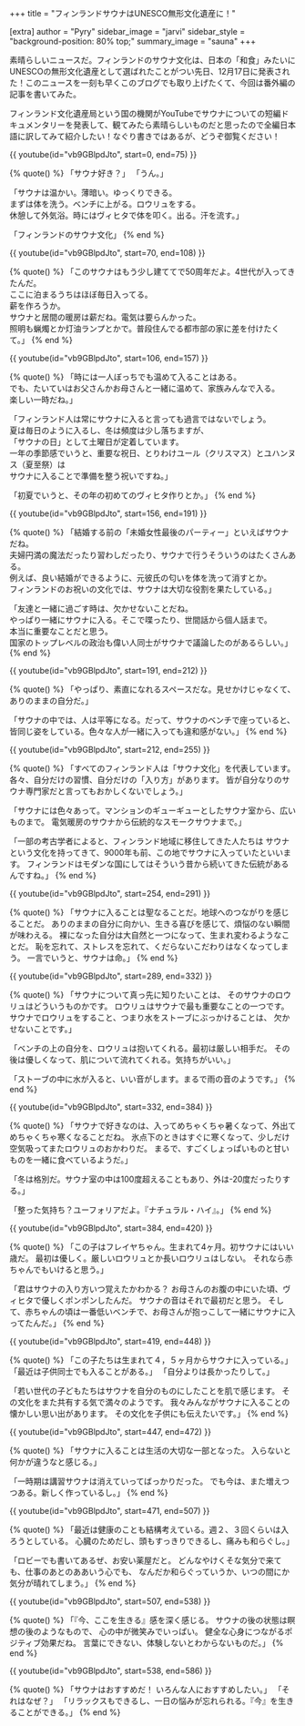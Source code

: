 +++
title = "フィンランドサウナはUNESCO無形文化遺産に！"

[extra]
author = "Pyry"
sidebar_image = "jarvi"
sidebar_style = "background-position: 80% top;"
summary_image = "sauna"
+++

素晴らしいニュースだ。フィンランドのサウナ文化は、日本の「和食」みたいにUNESCOの無形文化遺産として選ばれたことがつい先日、12月17日に発表された！このニュースを一刻も早くこのブログでも取り上げたくて、今回は番外編の記事を書いてみた。

フィンランド文化遺産局という国の機関がYouTubeでサウナについての短編ドキュメンタリーを発表して、観てみたら素晴らしいものだと思ったので全編日本語に訳してみて紹介したい！なぐり書きではあるが、どうぞ御覧ください！

<!-- more -->

{{ youtube(id="vb9GBlpdJto", start=0, end=75) }}

{% quote() %}
「サウナ好き？」
「うん。」

「サウナは温かい。薄暗い。ゆっくりできる。  
まずは体を洗う。ベンチに上がる。ロウリュをする。  
休憩して外気浴。時にはヴィヒタで体を叩く。出る。汗を流す。」

「フィンランドのサウナ文化」
{% end %}

{{ youtube(id="vb9GBlpdJto", start=70, end=108) }}

{% quote() %}
「このサウナはもう少し建ててで50周年だよ。4世代が入ってきたんだ。  
ここに泊まるうちはほぼ毎日入ってる。  
薪を作ろうか。  
サウナと居間の暖房は薪だね。電気は要らんかった。  
照明も蝋燭とか灯油ランプとかで。普段住んでる都市部の家に差を付けたくて。」
{% end %}

{{ youtube(id="vb9GBlpdJto", start=106, end=157) }}

{% quote() %}
「時には一人ぼっちでも温めて入ることはある。  
でも、たいていはお父さんかお母さんと一緒に温めて、家族みんなで入る。  
楽しい一時だね。」

「フィンランド人は常にサウナに入ると言っても過言ではないでしょう。  
夏は毎日のように入るし、冬は頻度は少し落ちますが、  
「サウナの日」として土曜日が定着しています。  
一年の季節感でいうと、重要な祝日、とりわけユール（クリスマス）とユハンヌス（夏至祭）は  
サウナに入ることで準備を整う祝いですね。」

「初夏でいうと、その年の初めてのヴィヒタ作りとか。」
{% end %}

{{ youtube(id="vb9GBlpdJto", start=156, end=191) }}

{% quote() %}
「結婚する前の「未婚女性最後のパーティー」といえばサウナだね。  
夫婦円満の魔法だったり習わしだったり、サウナで行うそういうのはたくさんある。  
例えば、良い結婚ができるように、元彼氏の匂いを体を洗って消すとか。  
フィンランドのお祝いの文化では、サウナは大切な役割を果たしている。」

「友達と一緒に過ごす時は、欠かせないことだね。  
やっぱり一緒にサウナに入る。そこで喋ったり、世間話から個人話まで。  
本当に重要なことだと思う。  
国家のトップレベルの政治も偉い人同士がサウナで議論したのがあるらしい。」
{% end %}

{{ youtube(id="vb9GBlpdJto", start=191, end=212) }}

{% quote() %}
「やっぱり、素直になれるスペースだな。見せかけじゃなくて、ありのままの自分だ。」

「サウナの中では、人は平等になる。だって、サウナのベンチで座っていると、  
皆同じ姿をしている。色々な人が一緒に入っても違和感がない。」
{% end %}

{{ youtube(id="vb9GBlpdJto", start=212, end=255) }}

{% quote() %}
「すべてのフィンランド人は「サウナ文化」を代表しています。
各々、自分だけの習慣、自分だけの「入り方」があります。
皆が自分なりのサウナ専門家だと言ってもおかしくないでしょう。」

「サウナには色々あって。マンションのギューギューとしたサウナ室から、広いものまで。
電気暖房のサウナから伝統的なスモークサウナまで。」

「一部の考古学者によると、フィンランド地域に移住してきた人たちは
サウナという文化を持ってきて、9000年も前、この地でサウナに入っていたといいます。
フィンランドはモダンな国にしてはそういう昔から続いてきた伝統があるんですね。」
{% end %}

{{ youtube(id="vb9GBlpdJto", start=254, end=291) }}

{% quote() %}
「サウナに入ることは聖なることだ。地球へのつながりを感じることだ。
ありのままの自分に向かい、生きる喜びを感じて、煩悩のない瞬間が味わえる。
裸になった自分は大自然と一つになって、生まれ変わるようなことだ。
恥を忘れて、ストレスを忘れて、くだらないこだわりはなくなってしまう。
一言でいうと、サウナは命。」
{% end %}

{{ youtube(id="vb9GBlpdJto", start=289, end=332) }}

{% quote() %}
「サウナについて真っ先に知りたいことは、
そのサウナのロウリュはどういうものかです。
ロウリュはサウナで最も重要なことの一つです。
サウナでロウリュをすること、つまり水をストーブにぶっかけることは、
欠かせないことです。」

「ベンチの上の自分を、ロウリュは抱いてくれる。最初は厳しい相手だ。
その後は優しくなって、肌について流れてくれる。気持ちがいい。」

「ストーブの中に水が入ると、いい音がします。まるで雨の音のようです。」
{% end %}

{{ youtube(id="vb9GBlpdJto", start=332, end=384) }}

{% quote() %}
「サウナで好きなのは、入ってめちゃくちゃ暑くなって、外出てめちゃくちゃ寒くなることだね。
氷点下のときはすぐに寒くなって、少しだけ空気吸ってまたロウリュのおかわりだ。
まるで、すごくしょっぱいものと甘いものを一緒に食べているようだ。」

「冬は格別だ。サウナ室の中は100度超えることもあり、外は-20度だったりする。」

「整った気持ち？ユーフォリアだよ。『ナチュラル・ハイ』。」
{% end %}

{{ youtube(id="vb9GBlpdJto", start=384, end=420) }}

{% quote() %}
「この子はフレイヤちゃん。生まれて4ヶ月。初サウナにはいい歳だ。
最初は優しく。厳しいロウリュとか長いロウリュはしない。
それなら赤ちゃんでもいけると思う。」

「君はサウナの入り方いつ覚えたかわかる？
お母さんのお腹の中にいた頃、ヴィヒタで優しくポンポンしたんだ。
サウナの音はそれで最初だと思う。
そして、赤ちゃんの頃は一番低いベンチで、お母さんが抱っこして一緒にサウナに入ってたんだ。」
{% end %}

{{ youtube(id="vb9GBlpdJto", start=419, end=448) }}

{% quote() %}
「この子たちは生まれて４，５ヶ月からサウナに入っている。」
「最近は子供同士でも入ることがある。」
「自分よりは長かったりして。」

「若い世代の子どもたちはサウナを自分のものにしたことを肌で感じます。
その文化をまた共有する気で満々のようです。
我々みんながサウナに入ることの懐かしい思い出があります。
その文化を子供にも伝えたいです。」
{% end %}

{{ youtube(id="vb9GBlpdJto", start=447, end=472) }}

{% quote() %}
「サウナに入ることは生活の大切な一部となった。
入らないと何かが違うなと感じる。」

「一時期は講習サウナは消えていってばっかりだった。
でも今は、また増えつつある。新しく作っているし。」
{% end %}

{{ youtube(id="vb9GBlpdJto", start=471, end=507) }}

{% quote() %}
「最近は健康のことも結構考えている。週２、３回くらいは入ろうとしている。
心臓のためだし、頭もすっきりできるし、痛みも和らぐし。」

「ロビーでも書いてあるぜ、お安い薬屋だと。
どんなやけくそな気分で来ても、仕事のあとのああいう心でも、
なんだか和らぐっていうか、いつの間にか気分が晴れてしまう。」
{% end %}

{{ youtube(id="vb9GBlpdJto", start=507, end=538) }}

{% quote() %}
「『今、ここを生きる』感を深く感じる。
サウナの後の状態は瞑想の後のようなもので、
心の中が微笑みでいっぱい。
健全な心身につながるポジティブ効果だね。
言葉にできない、体験しないとわからないものだ。」
{% end %}

{{ youtube(id="vb9GBlpdJto", start=538, end=586) }}

{% quote() %}
「サウナはおすすめだ！
いろんな人におすすめしたい。」
「それはなぜ？」
「リラックスもできるし、一日の悩みが忘れられる。『今』を生きることができる。」
{% end %}